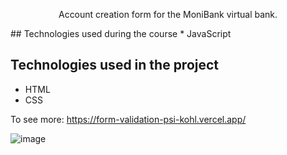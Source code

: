
<p align="center">Account creation form for the MoniBank virtual bank.</p>
## Technologies used during the course
* JavaScript

## Technologies used in the project
* HTML
* CSS

To see more:
https://form-validation-psi-kohl.vercel.app/

![image](https://github.com/guiquintero/formValidation/assets/62731566/f511e0ab-f351-4fa8-823a-9ca9c3b6845a)
